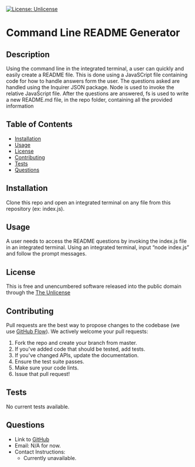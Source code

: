 [![License: Unlicense](https://img.shields.io/badge/license-Unlicense-blue.svg)](http://unlicense.org/)
# Command Line README Generator

## Description
Using the command line in the integrated terminal, a user can quickly and easily create a README file. This is done using a JavaSCript file containing code for how to handle answers form the user. The questions asked are handled using the Inquirer JSON package. Node is used to invoke the relative JavaScript file. After the questions are answered, fs is used to write a new README.md file, in the repo folder, containing all the provided information

## Table of Contents
* [Installation](#installation)
* [Usage](#usage)
* [License](#license)
* [Contributing](#contributing)
* [Tests](#tests)
* [Questions](#questions)

## Installation
Clone this repo and open an integrated terminal on any file from this repository (ex: index.js).

## Usage
A user needs to access the README questions by invoking the index.js file in an integrated terminal. Using an integrated terminal, input “node index.js” and follow the prompt messages.

## License
This is free and unencumbered software released into the public domain through the [The Unlicense](http://unlicense.org/)

## Contributing
Pull requests are the best way to propose changes to the codebase (we use [GitHub Flow](https://guides.github.com/introduction/flow/index.html)). We actively welcome your pull requests:
1. Fork the repo and create your branch from master. 
2. If you've added code that should be tested, add tests. 
3. If you've changed APIs, update the documentation. 
4. Ensure the test suite passes. 
5. Make sure your code lints. 
6. Issue that pull request!

## Tests
No current tests available.

## Questions 
* Link to [GitHub](https://github.com/HayWah27)
* Email: N/A for now.
* Contact Instructions: 
  * Currently unavailable.
